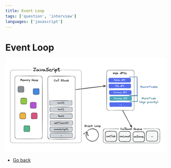 ```yaml
---
title: Event Loop
tags: ['question', 'interview']
languages: ['javascript']
---
```

# Event Loop

![Event Loop](./event-loop.png)

* [Go back](../readme.md)